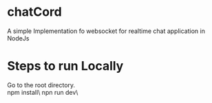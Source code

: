# chatCord
A simple Implementation fo websocket for realtime chat application in NodeJs 

# Steps to run Locally
Go to the root directory.\
npm install\ 
npn run dev\
